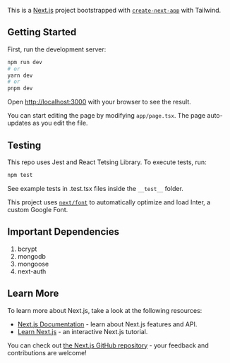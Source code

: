 This is a [Next.js](https://nextjs.org/) project bootstrapped with [`create-next-app`](https://github.com/vercel/next.js/tree/canary/packages/create-next-app) with Tailwind.

## Getting Started

First, run the development server:

```bash
npm run dev
# or
yarn dev
# or
pnpm dev
```

Open [http://localhost:3000](http://localhost:3000) with your browser to see the result.

You can start editing the page by modifying `app/page.tsx`. The page auto-updates as you edit the file.

## Testing

This repo uses Jest and React Tetsing Library.  To execute tests, run:
```bash
npm test
```
See example tests in .test.tsx files inside the `__test__` folder.

This project uses [`next/font`](https://nextjs.org/docs/basic-features/font-optimization) to automatically optimize and load Inter, a custom Google Font.

## Important Dependencies

1. bcrypt
2. mongodb
3. mongoose
4. next-auth

## Learn More

To learn more about Next.js, take a look at the following resources:

- [Next.js Documentation](https://nextjs.org/docs) - learn about Next.js features and API.
- [Learn Next.js](https://nextjs.org/learn) - an interactive Next.js tutorial.

You can check out [the Next.js GitHub repository](https://github.com/vercel/next.js/) - your feedback and contributions are welcome!